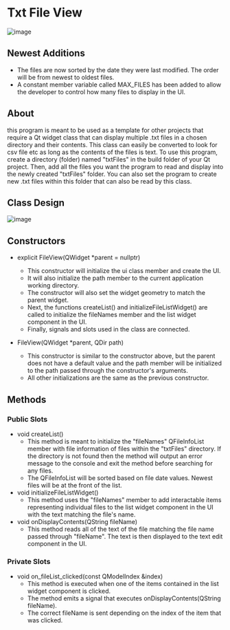 # Txt File View
<!--Version 1 Build Image: ![image](https://github.com/JusDooEt/txt-File-View/assets/152052216/2fb2df57-a2d7-4630-9335-1b3b7ba67657)-->
![image](https://github.com/JusDooEt/txt-File-View/assets/152052216/2f9a8ea0-ae21-4fbe-a47a-58b88ff301df)

## Newest Additions
- The files are now sorted by the date they were last modified. The order will be from newest to oldest files.
- A constant member variable called MAX_FILES has been added to allow the developer to control how many files to display in the UI.
## About
this program is meant to be used as a template for other projects that require a Qt widget class that can display multiple .txt files in a chosen directory and their contents. This class can easily be converted to look for csv file etc as long as the contents of the files is text. To use this program, create a directory (folder) named "txtFiles" in the build folder of your Qt project. Then, add all the files you want the program to read and display into the newly created "txtFiles" folder. You can also set the program to create new .txt files within this folder that can also be read by this class.

## Class Design
![image](https://github.com/JusDooEt/txt-File-View/assets/152052216/df0c95bb-c1e4-49ca-88bd-9f8849882043)

## Constructors
- explicit FileView(QWidget *parent = nullptr)
  - This constructor will initialize the ui class member and create the UI.
  - It will also initialize the path member to the current application working directory.
  - The constructor will also set the widget geometry to match the parent widget.
  - Next, the functions createList() and initializeFileListWidget() are called to initialize the fileNames member and the list widget component in the UI.
  - Finally, signals and slots used in the class are connected.

- FileView(QWidget *parent, QDir path)
  - This constructor is similar to the constructor above, but the parent does not have a default value and the path member will be initialized to the path passed through the constructor's arguments.
  - All other initializations are the same as the previous constructor.

## Methods
### Public Slots
- void createList()
  - This method is meant to initialize the "fileNames" QFileInfoList member with file information of files within the "txtFiles" directory. If the directory is not found then the method will output an error message to the console and exit the method before searching for any files.
  - The QFileInfoList will be sorted based on file date values. Newest files will be at the front of the list.
- void initializeFileListWidget‎()
  - This method uses the "fileNames" member to add interactable items representing individual files to the list widget component in the UI with the text matching the file's name. 
- void onDisplayContents(QString fileName)
  - This method reads all of the text of the file matching the file name passed through "fileName". The text is then displayed to the text edit component in the UI.
### Private Slots
- void on_fileList_clicked(const QModelIndex &index)
  - This method is executed when one of the items contained in the list widget component is clicked.
  - The method emits a signal that executes onDisplayContents(QString fileName).
  - The correct fileName is sent depending on the index of the item that was clicked. 


